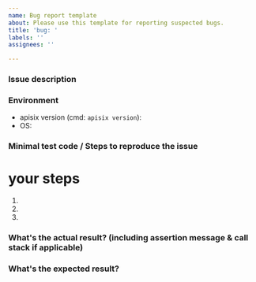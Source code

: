 ```yaml
---
name: Bug report template
about: Please use this template for reporting suspected bugs.
title: 'bug: '
labels: ''
assignees: ''

---
```


### Issue description


### Environment

* apisix version (cmd: `apisix version`):
* OS:

### Minimal test code / Steps to reproduce the issue

# your steps
1.
2.
3.

### What's the actual result? (including assertion message & call stack if applicable)



### What's the expected result?
